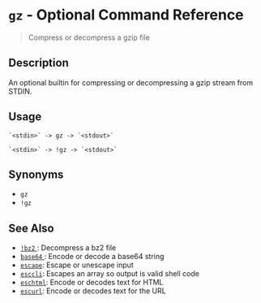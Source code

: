 # `gz` - Optional Command Reference

> Compress or decompress a gzip file

## Description

An optional builtin for compressing or decompressing a gzip stream from STDIN.

## Usage

    `<stdin>` -> gz -> `<stdout>`

    `<stdin>` -> !gz -> `<stdout>`

## Synonyms

- `gz`
- `!gz`

## See Also

- [`!bz2` ](./bz2.md):
  Decompress a bz2 file
- [`base64` ](./base64.md):
  Encode or decode a base64 string
- [`escape`](../escape.md):
  Escape or unescape input
- [`esccli`](../esccli.md):
  Escapes an array so output is valid shell code
- [`eschtml`](../eschtml.md):
  Encode or decodes text for HTML
- [`escurl`](../escurl.md):
  Encode or decodes text for the URL
